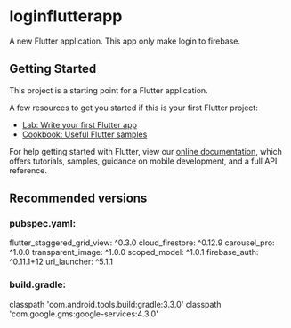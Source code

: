 # loginflutterapp

A new Flutter application. This app only make login to firebase.

## Getting Started

This project is a starting point for a Flutter application.

A few resources to get you started if this is your first Flutter project:

- [Lab: Write your first Flutter app](https://flutter.dev/docs/get-started/codelab)
- [Cookbook: Useful Flutter samples](https://flutter.dev/docs/cookbook)

For help getting started with Flutter, view our
[online documentation](https://flutter.dev/docs), which offers tutorials,
samples, guidance on mobile development, and a full API reference.

## Recommended versions

### pubspec.yaml:

flutter_staggered_grid_view: ^0.3.0
cloud_firestore: ^0.12.9
carousel_pro: ^1.0.0
transparent_image: ^1.0.0
scoped_model: ^1.0.1
firebase_auth: ^0.11.1+12
url_launcher: ^5.1.1

### build.gradle:

classpath 'com.android.tools.build:gradle:3.3.0'
classpath 'com.google.gms:google-services:4.3.0'
